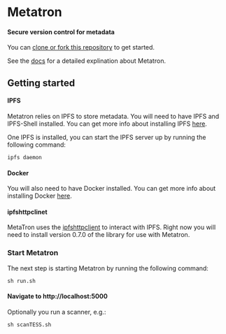 # Metatron
#### Secure version control for metadata

You can [clone or fork this repository](https://github.com/cryptotechguru/metatron) to get started. 

See the [docs](docs/README.md) for a detailed explination about Metatron.

## Getting started

#### IPFS

Metatron relies on IPFS to store metadata.  You will need to have IPFS and IPFS-Shell installed. You can get more info about installing IPFS [here](https://docs.ipfs.io/install/).

One IPFS is installed, you can start the IPFS server up by running the following command:


```
ipfs daemon
```

#### Docker

You will also need to have Docker installed.  You can get more info about installing Docker [here](https://docs.docker.com/install/).  


#### ipfshttpclinet
MetaTron uses the [ipfshttpclient](https://github.com/ipfs-shipyard/py-ipfs-http-client/tree/09cae7672a39ca3ff991684c1b31cfe7875174c3) to interact with IPFS.  Right now you will need to install version 0.7.0 of the library for use with Metatron. 



### Start Metatron

The next step is starting Metatron by running the following command:


```
sh run.sh
```



#### Navigate to http://localhost:5000


Optionally you run a scanner, e.g.:
```
sh scanTESS.sh
```
